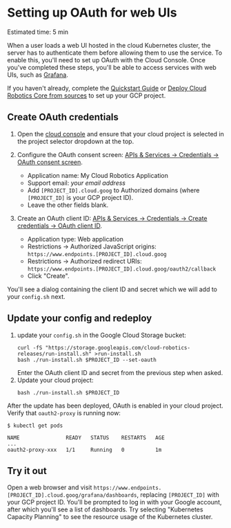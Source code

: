 # Setting up OAuth for web UIs

Estimated time: 5 min

When a user loads a web UI hosted in the cloud Kubernetes cluster, the server has to authenticate them before allowing them to use the service.
To enable this, you'll need to set up OAuth with the Cloud Console.
Once you've completed these steps, you'll be able to access services with web UIs, such as [Grafana](https://grafana.com/).


If you haven't already, complete the [Quickstart Guide](../quickstart.md) or [Deploy Cloud Robotics Core from sources](deploy-from-sources.md) to set up your GCP project.

## Create OAuth credentials

1. Open the [cloud console](https://console.cloud.google.com/) and ensure that
     your cloud project is selected in the project selector dropdown at the top.

1. Configure the OAuth consent screen: [APIs & Services → Credentials → OAuth consent screen](https://console.cloud.google.com/apis/credentials/consent).
   * Application name: My Cloud Robotics Application
   * Support email: *your email address*
   * Add `[PROJECT_ID].cloud.goog` to Authorized domains (where `[PROJECT_ID]` is your GCP project ID).
   * Leave the other fields blank.

1. Create an OAuth client ID: [APIs & Services → Credentials → Create credentials → OAuth client ID](https://console.cloud.google.com/apis/credentials/oauthclient).
   * Application type: Web application
   * Restrictions → Authorized JavaScript origins:<br/>
   `https://www.endpoints.[PROJECT_ID].cloud.goog`
   * Restrictions → Authorized redirect URIs: <br/>
   `https://www.endpoints.[PROJECT_ID].cloud.goog/oauth2/callback`
   * Click "Create".

You'll see a dialog containing the client ID and secret which we will add to your `config.sh` next.

## Update your config and redeploy

1. update your `config.sh` in the Google Cloud Storage bucket:
    ```shell
    curl -fS "https://storage.googleapis.com/cloud-robotics-releases/run-install.sh" >run-install.sh
    bash ./run-install.sh $PROJECT_ID --set-oauth
    ```
    Enter the OAuth client ID and secret from the previous step when asked.
1. Update your cloud project:
    ```shell
    bash ./run-install.sh $PROJECT_ID
    ```

After the update has been deployed, OAuth is enabled in your cloud project.
Verify that `oauth2-proxy` is running now:
```console
$ kubectl get pods

NAME               READY   STATUS    RESTARTS   AGE
...
oauth2-proxy-xxx   1/1     Running   0          1m
```

## Try it out

Open a web browser and visit `https://www.endpoints.[PROJECT_ID].cloud.goog/grafana/dashboards`, replacing `[PROJECT_ID]` with your GCP project ID.
You'll be prompted to log in with your Google account, after which you'll see a list of dashboards.
Try selecting "Kubernetes Capacity Planning" to see the resource usage of the Kubernetes cluster.
